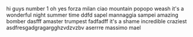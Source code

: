 hi guys
number 1
oh yes
forza milan
ciao
mountain
popopo
weash
it's a wonderful night
summer time
ddfd
sapel
mannaggia sampei
amazing
bomber
dasfff
amaster
trumpest
fadfadff
it's a shame
incredible
craziest
asdfresgadgragargghzvdzvzbv
aserrre
massimo mael

